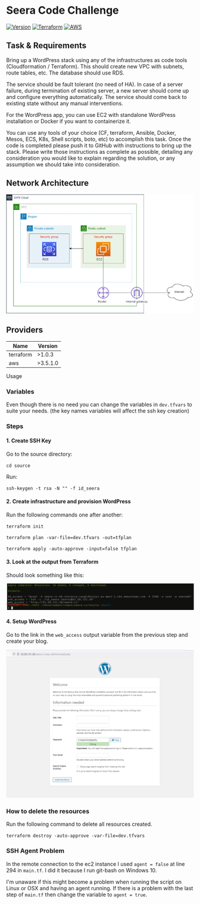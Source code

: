 # Seera Code Challenge

[![Version](https://img.shields.io/badge/Version-1.0-green)]()
[![Terraform](https://img.shields.io/badge/Terraform-1.0.3-blueviolet)](https://www.terraform.io)
[![AWS](https://img.shields.io/badge/aws-3.51.0-orange)](https://registry.terraform.io/providers/hashicorp/azurerm/3.51.0)

## Task & Requirements

Bring up a WordPress stack using any of the infrastructures as code tools (Cloudformation / Terraform). This should create new VPC with subnets, route tables, etc. The database should use RDS.

The service should be fault tolerant (no need of HA). In case of a server failure, during termination of existing server, a new server should come up and configure everything automatically. The service should come back to existing state without any manual interventions.

For the WordPress app, you can use EC2 with standalone WordPress installation or Docker if you want to containerize it.

You can use any tools of your choice (CF, terraform, Ansible, Docker, Mesos, ECS, K8s, Shell scripts, boto, etc) to accomplish this task. Once the code is completed please push it to GitHub with instructions to bring up the stack. Please write those instructions as complete as possible, detailing any consideration you would like to explain regarding the solution, or any assumption we should take into consideration.

## Network Architecture

![Seera Network](seera-networking.png)

## Providers

| Name | Version |
|------|---------|
| terraform | >1.0.3 |
| aws | >3.5.1.0 |

Usage

### Variables

Even though there is no need you can change the variables in `dev.tfvars` to suite your needs. (the key names variables will affect the ssh key creation)

### Steps

#### 1. Create SSH Key

Go to the source directory:

```
cd source
```

Run:

```shell
ssh-keygen -t rsa -N "" -f id_seera
```

#### 2. Create infrastructure and provision WordPress

Run the following commands one after another:

```shell
terraform init
```

```shell
terraform plan -var-file=dev.tfvars -out=tfplan
```

```shell
terraform apply -auto-approve -input=false tfplan
```

#### 3. Look at the output from Terraform

Should look something like this:

![](output.png)

#### 4. Setup WordPress

Go to the link in the `web_access` output variable from the previous step and create your blog.

![](web-screen.png)

### How to delete the resources

Run the following command to delete all resources created.

```shell
terraform destroy -auto-approve -var-file=dev.tfvars
```

### SSH Agent Problem

In  the remote connection to the ec2 instance I used `agent = false` at line 294 in `main.tf`. I did it because I run git-bash on Windows 10.

I'm unaware if this might become a problem when running the script on Linux or OSX and having an agent running. If there is a problem with the last step of `main.tf` then change the variable to `agent = true`. 
